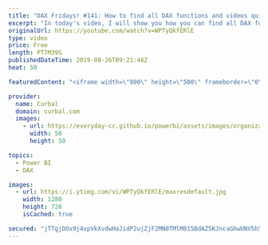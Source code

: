 ```yaml
---
title: "DAX Fridays! #141: How to find all DAX functions and videos quickly!"
excerpt: "In today's video, I will show you how you can find all DAX functions and tutorials quickly and also how to embed them in teams to get access to them quickly! #curbal #powerbi  Link to mentioned resources: MS ref guide; https://docs.microsoft.com › en-us › dax › dax-function-reference DAX Fridays glossary:"
originalUrl: https://youtube.com/watch?v=WPTyQkfERlE
type: video
price: Free
length: PT7M39S
publishedDateTime: 2019-08-26T09:21:46Z
heat: 50

featuredContent: "<iframe width=\"800\" height=\"500\" frameborder=\"0\" src=\"https://www.youtube.com/embed/WPTyQkfERlE\" allow=\"accelerometer; autoplay; encrypted-media; gyroscope; picture-in-picture\" allowfullscreen></iframe>"

provider:
  name: Curbal
  domain: curbal.com
  images:
    - url: https://everyday-cc.github.io/powerbi/assets/images/organizations/curbal.com-50x50.jpg
      width: 50
      height: 50

topics:
  - Power BI
  - DAX

images:
  - url: https://i.ytimg.com/vi/WPTyQkfERlE/maxresdefault.jpg
    width: 1280
    height: 720
    isCached: true

secured: "jTTgjDOx9j4vpVkXvdwHaJidP2ujZjF2MN0TMlM815BdAZ5KJncaGhwUNV5h5xzUYPlfzOPF5Y7cZqkxk3CfaEocU1K9ywMb6MFUCTeyLp8gyjK0VMIbFUI/FYGOX9rpCsTEaPSo9r/wf5/D2hsjt5Lwuwk2HZ3tuz25VIiPwr/QZJsxtvvyfdQNEv6xqRUSVR5zquPS6jOGED5M+cIFZZpmyUSuIoEbD1wknpCmGNVf9ZR4ABqPIwfaIv6R607wz41D/bhpQW2pqPKxwZN2uGS9qS+IPtUr7FCrd740rLi/BbO1opG6OLjS4kqvfBHvPWIARek+NXbshB+WmsPsnoA5o4unajNObL1GbJDj9ilW5+TX/KHvdM08grfMgMGmt5zaJFqbGGhHCvuonUZzNP5V3SKy0rAtzeYHalo/hA0=;ecqNGdZU58hcXB2vS8zHiw=="
---
```


